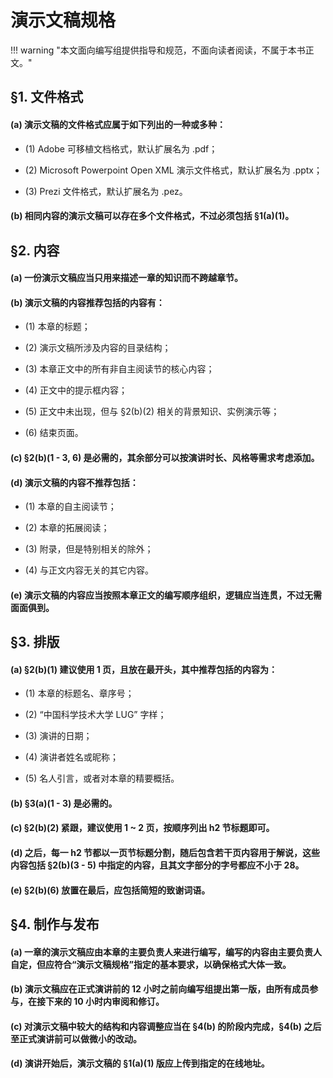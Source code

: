 # 演示文稿规格

!!! warning "本文面向编写组提供指导和规范，不面向读者阅读，不属于本书正文。"

## §1. 文件格式

#### (a) 演示文稿的文件格式应属于如下列出的一种或多种：

* (1) Adobe 可移植文档格式，默认扩展名为 .pdf；
	
* (2) Microsoft Powerpoint Open XML 演示文件格式，默认扩展名为 .pptx；
	
* (3) Prezi 文件格式，默认扩展名为 .pez。

#### (b) 相同内容的演示文稿可以存在多个文件格式，不过必须包括 §1(a)(1)。

## §2. 内容

#### (a) 一份演示文稿应当只用来描述一章的知识而不跨越章节。

#### (b) 演示文稿的内容推荐包括的内容有：

* (1) 本章的标题；

* (2) 演示文稿所涉及内容的目录结构；

* (3) 本章正文中的所有非自主阅读节的核心内容；

* (4) 正文中的提示框内容；

* (5) 正文中未出现，但与 §2(b)(2) 相关的背景知识、实例演示等；

* (6) 结束页面。

#### (c) §2(b)(1 - 3, 6) 是必需的，其余部分可以按演讲时长、风格等需求考虑添加。

#### (d) 演示文稿的内容不推荐包括：

* (1) 本章的自主阅读节；

* (2) 本章的拓展阅读；

* (3) 附录，但是特别相关的除外；

* (4) 与正文内容无关的其它内容。

#### (e) 演示文稿的内容应当按照本章正文的编写顺序组织，逻辑应当连贯，不过无需面面俱到。

## §3. 排版

#### (a) §2(b)(1) 建议使用 1 页，且放在最开头，其中推荐包括的内容为：

* (1) 本章的标题名、章序号；

* (2) “中国科学技术大学 LUG” 字样；

* (3) 演讲的日期；

* (4) 演讲者姓名或昵称；

* (5) 名人引言，或者对本章的精要概括。

#### (b) §3(a)(1 - 3) 是必需的。

#### (c) §2(b)(2) 紧跟，建议使用 1 ~ 2 页，按顺序列出 h2 节标题即可。

#### (d) 之后，每一 h2 节都以一页节标题分割，随后包含若干页内容用于解说，这些内容包括  §2(b)(3 - 5) 中指定的内容，且其文字部分的字号都应不小于 28。

#### (e) §2(b)(6) 放置在最后，应包括简短的致谢词语。

## §4. 制作与发布

#### (a) 一章的演示文稿应由本章的主要负责人来进行编写，编写的内容由主要负责人自定，但应符合“演示文稿规格”指定的基本要求，以确保格式大体一致。

#### (b) 演示文稿应在正式演讲前的 12 小时之前向编写组提出第一版，由所有成员参与，在接下来的 10 小时内审阅和修订。

#### (c) 对演示文稿中较大的结构和内容调整应当在 §4(b) 的阶段内完成，§4(b) 之后至正式演讲前可以做微小的改动。

#### (d) 演讲开始后，演示文稿的 §1(a)(1) 版应上传到指定的在线地址。